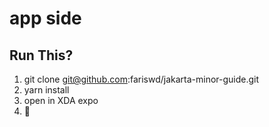 # app side

## Run This?
1. git clone git@github.com:fariswd/jakarta-minor-guide.git
2. yarn install
3. open in XDA expo
4. :rocket:
